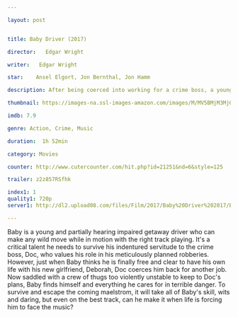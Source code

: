 ```yaml
---

layout: post


title: Baby Driver (2017)

director:   Edgar Wright 

writer:   Edgar Wright 

star:    Ansel Elgort, Jon Bernthal, Jon Hamm 

description: After being coerced into working for a crime boss, a young getaway driver finds himself taking part in a heist doomed to fail. 

thumbnail: https://images-na.ssl-images-amazon.com/images/M/MV5BMjM3MjQ1MzkxNl5BMl5BanBnXkFtZTgwODk1ODgyMjI@._V1_QL50_SY1000_CR0,0,674,1000_AL_.jpg

imdb: 7.9

genre: Action, Crime, Music

duration:  1h 52min

category: Movies

counter: http://www.cutercounter.com/hit.php?id=21251&nd=6&style=125

trailer: z2z857RSfhk

index1: 1
quality1: 720p
server1: http://dl2.upload08.com/files/Film/2017/Baby%20Driver%202017/Baby.Driver.2017.720p.BRrip.hevc.x265.RMTeam.FardaDL.mkv

---
```


Baby is a young and partially hearing impaired getaway driver who can make any wild move while in motion with the right track playing. It's a critical talent he needs to survive his indentured servitude to the crime boss, Doc, who values his role in his meticulously planned robberies. However, just when Baby thinks he is finally free and clear to have his own life with his new girlfriend, Deborah, Doc coerces him back for another job. Now saddled with a crew of thugs too violently unstable to keep to Doc's plans, Baby finds himself and everything he cares for in terrible danger. To survive and escape the coming maelstrom, it will take all of Baby's skill, wits and daring, but even on the best track, can he make it when life is forcing him to face the music?